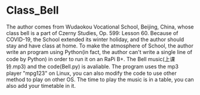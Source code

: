 # Class_Bell

The author comes from Wudaokou Vocational School, Beijing, China, whose class bell is a part of Czerny Studies, Op. 599: Lesson 60. Because of COVID-19, the School extended its winter holiday, and the author should stay and have class at home. To make the atmosphere of School, the author write an program using Python(in fact, the author can't write a single line of code by Python) in order to run it on an RaPi B+.
The Bell music(上课铃.mp3) and the code(Bell.py) is avaliable. The program uses the mp3 player "mpg123" on Linux, you can also modify the code to use other method to play on other OS. The time to play the music is in a table, you can also add your timetable in it.
